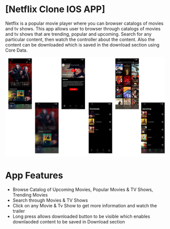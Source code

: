 # [Netflix Clone IOS APP]


Netflix is a popular movie player where you can browser catalogs of movies and tv shows. This app allows user to browser through catalogs of movies and tv shows that are trending, popular and upcoming. Search for any particular content, then watch the controller about the content. Also the content can be downloaded which is saved in the download section using Core Data.



![NetflixAppScreenShots](./ScreenShots/MashedApp.png)



# App Features 

- Browse Catalog of Upcoming Movies, Popular Movies & TV Shows, Trending Movies
- Search through Movies & TV Shows
- Click on any Movie & Tv Show to get more information and watch the trailer
- Long press allows downloaded button to be visible which enables downlaoded content to be saved in Download section


